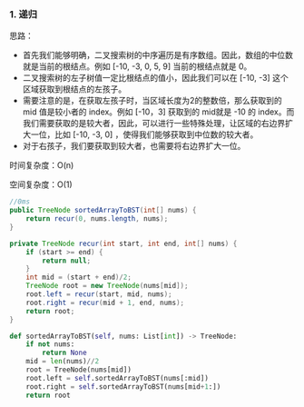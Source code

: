 ### 1. 递归

思路：

* 首先我们能够明确，二叉搜索树的中序遍历是有序数组。因此，数组的中位数就是当前的根结点。例如 [-10, -3, 0, 5, 9] 当前的根结点就是 0。
* 二叉搜索树的左子树值一定比根结点的值小，因此我们可以在 [-10, -3] 这个区域获取到根结点的左孩子。
* 需要注意的是，在获取左孩子时，当区域长度为2的整数倍，那么获取到的 mid 值是较小者的 index。例如 [-10，3] 获取到的 mid就是 -10 的 index。而我们需要获取的是较大者，因此，可以进行一些特殊处理，让区域的右边界扩大一位，比如 [-10, -3, 0] ，使得我们能够获取到中位数的较大者。
* 对于右孩子，我们要获取到较大者，也需要将右边界扩大一位。

时间复杂度：O(n)

空间复杂度：O(1)

```java
//0ms
public TreeNode sortedArrayToBST(int[] nums) {
    return recur(0, nums.length, nums);
}

private TreeNode recur(int start, int end, int[] nums) {
    if (start >= end) {
        return null;
    }
    int mid = (start + end)/2;
    TreeNode root = new TreeNode(nums[mid]);
    root.left = recur(start, mid, nums);
    root.right = recur(mid + 1, end, nums);
    return root;
}
```

```python
def sortedArrayToBST(self, nums: List[int]) -> TreeNode:
    if not nums:
        return None
    mid = len(nums)//2
    root = TreeNode(nums[mid])
    root.left = self.sortedArrayToBST(nums[:mid])
    root.right = self.sortedArrayToBST(nums[mid+1:])
    return root
```
